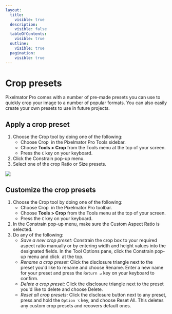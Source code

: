 ```yaml
---
layout:
  title:
    visible: true
  description:
    visible: false
  tableOfContents:
    visible: true
  outline:
    visible: true
  pagination:
    visible: true
---
```


# Crop presets

Pixelmator Pro comes with a number of pre-made presets you can use to quickly crop your image to a number of popular formats. You can also easily create your own presets to use in future projects.

## Apply a crop preset

1. Choose the Crop tool by doing one of the following:
   * Choose Crop <img src="https://help.pixelmator.com/pixelmator-pro/3.5/assets/English/1578473388000.png" alt="" data-size="line"> in the Pixelmator Pro Tools sidebar.
   * Choose **Tools > Crop** from the Tools menu at the top of your screen.
   * Press the `C` key on your keyboard.
2. Click the Constrain pop-up menu.
3. Select one of the crop Ratio or Size presets.&#x20;

![](https://help.pixelmator.com/pixelmator-pro/3.5/assets/English/1655115399000.jpeg)

## Customize the crop presets

1. Choose the Crop tool by doing one of the following:
   * Choose Crop <img src="https://help.pixelmator.com/pixelmator-pro/3.5/assets/English/1578473388000.png" alt="" data-size="line"> in the Pixelmator Pro toolbar.
   * Choose **Tools > Crop** from the Tools menu at the top of your screen.
   * Press the `C` key on your keyboard.
2. In the Constrain pop-up menu, make sure the Custom Aspect Ratio is selected.
3. Do any of the following:&#x20;
   * _Save a new crop preset:_ Constrain the crop box to your required aspect ratio manually or by entering width and height values into the designated fields. In the Tool Options pane, click the Constrain pop-up menu and click <img src="https://help.pixelmator.com/pixelmator-pro/3.5/assets/English/1579274394000.png" alt="" data-size="line"> at the top.
   * _Rename a crop preset:_ Click the disclosure triangle next to the preset you'd like to rename and choose Rename. Enter a new name for your preset and press the `Return ↵` key on your keyboard to confirm.
   * _Delete a crop preset:_ Click the disclosure triangle next to the preset you'd like to delete and choose Delete.
   * _Reset all crop presets:_ Click the disclosure button next to any preset, press and hold the `Option ⌥` key, and choose Reset All.  This deletes any custom crop presets and recovers default ones.
